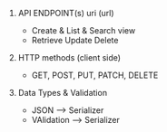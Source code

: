 1. API ENDPOINT(s) uri (url)
   - Create & List & Search view
   - Retrieve Update Delete


2. HTTP methods (client side)
    - GET, POST, PUT, PATCH, DELETE

3. Data Types & Validation
    - JSON --> Serializer
    - VAlidation --> Serializer